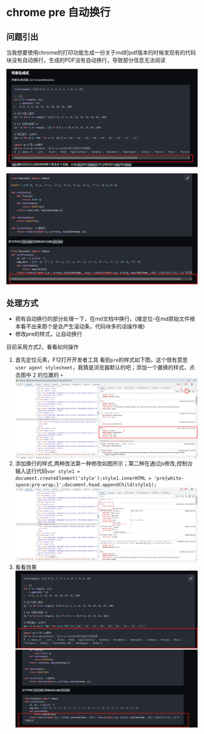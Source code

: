 # chrome pre 自动换行

## 问题引出

当我想要使用chrome的打印功能生成一份关于md的pdf版本的时候发现有的代码块没有自动换行，生成的PDF没有自动换行，导致部分信息无法阅读

![has_scroll](./resources/md2pdf/has_scroll.png)

![has_scroll2](./resources/md2pdf/has_scroll2.png)

## 处理方式

* 把有自动换行的部分处理一下，在md文档中换行，(难定位-在md原始文件根本看不出来那个是会产生滚动条，代码块多的话操作难)
* 修改pre的样式，让自动换行

目前采用方式2，看看如何操作

1. 首先定位元素，F12打开开发者工具
看到`pre`的样式如下图，这个很有意思`user agent stylesheet`，我猜是浏览器默认的吧；添加一个置换的样式，点击图中 2 的位置的 `+`
![chrome_style](./resources/md2pdf/chrome_style.png)
2. 添加换行的样式,两种改法第一种修改如图所示；第二种在通过js修改,控制台输入这行代码`var style1 = document.createElement('style');style1.innerHTML = 'pre{white-space:pre-wrap;}';document.head.appendChild(style1);`
![chrome_style_modify](./resources/md2pdf/chrome_style_modify.png)
3. 看看效果
![no_scroll](./resources/md2pdf/no_scroll.png)
![no_scroll2](./resources/md2pdf/no_scroll2.png)
